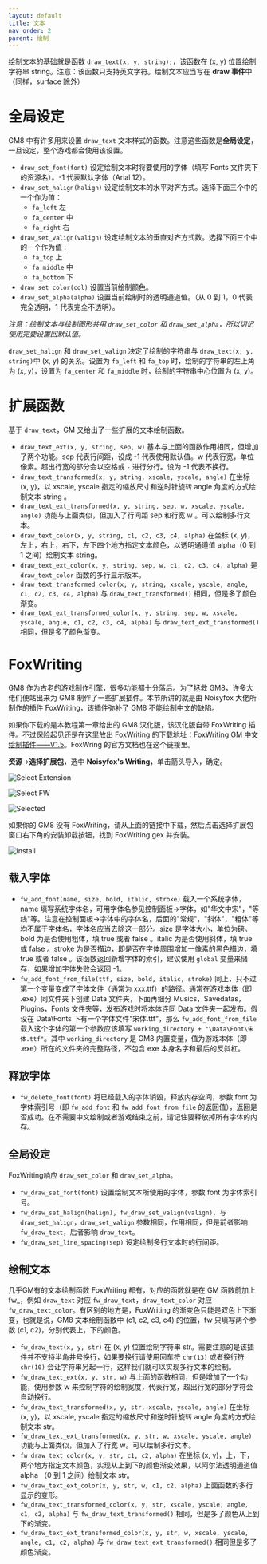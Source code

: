 ```yaml
---
layout: default
title: 文本
nav_order: 2
parent: 绘制
---
```


绘制文本的基础就是函数 `draw_text(x, y, string);`，该函数在 (x, y) 位置绘制字符串 string。注意：该函数只支持英文字符。绘制文本应当写在 **draw 事件**中（同样，surface 除外）

# 全局设定

GM8 中有许多用来设置 `draw_text` 文本样式的函数。注意这些函数是**全局设定**，一旦设定，整个游戏都会使用该设置。

* `draw_set_font(font)` 设定绘制文本时将要使用的字体（填写 Fonts 文件夹下的资源名）。-1 代表默认字体（Arial 12）。
* `draw_set_halign(halign)` 设定绘制文本的水平对齐方式。选择下面三个中的一个作为值：
  * `fa_left` 左
  * `fa_center` 中
  * `fa_right` 右
* `draw_set_valign(valign)` 设定绘制文本的垂直对齐方式数。选择下面三个中的一个作为值 :
  * `fa_top` 上
  * `fa_middle` 中
  * `fa_bottom` 下
* `draw_set_color(col)` 设置当前绘制颜色。
* `draw_set_alpha(alpha)` 设置当前绘制时的透明通道值。（从 0 到 1，0 代表完全透明，1 代表完全不透明）。

*注意：绘制文本与绘制图形共用 `draw_set_color` 和 `draw_set_alpha`，所以切记使用完要设置回默认值。*

`draw_set_halign` 和 `draw_set_valign` 决定了绘制的字符串与 `draw_text(x, y, string)`中 (x, y) 的关系。设置为 `fa_left` 和 `fa_top` 时，绘制的字符串的左上角为 (x, y)，设置为 `fa_center` 和 `fa_middle` 时，绘制的字符串中心位置为 (x, y)。

# 扩展函数

基于 `draw_text`，GM 又给出了一些扩展的文本绘制函数。

* `draw_text_ext(x, y, string, sep, w)` 基本与上面的函数作用相同，但增加了两个功能。sep 代表行间距，设成 -1 代表使用默认值。w 代表行宽，单位像素。超出行宽的部分会以空格或 `-` 进行分行。设为 -1 代表不换行。
* `draw_text_transformed(x, y, string, xscale, yscale, angle)` 在坐标 (x, y)，以 xscale, yscale 指定的缩放尺寸和逆时针旋转 angle 角度的方式绘制文本 string 。
* `draw_text_ext_transformed(x, y, string, sep, w, xscale, yscale, angle)` 功能与上面类似，但加入了行间距 sep 和行宽 w 。可以绘制多行文本。
* `draw_text_color(x, y, string, c1, c2, c3, c4, alpha)` 在坐标 (x, y)，左上，右上，右下，左下四个地方指定文本颜色，以透明通道值 alpha（0 到 1 之间）绘制文本 string。
* `draw_text_ext_color(x, y, string, sep, w, c1, c2, c3, c4, alpha)` 是 `draw_text_color` 函数的多行显示版本。
* `draw_text_transformed_color(x, y, string, xscale, yscale, angle, c1, c2, c3, c4, alpha)` 与 `draw_text_transformed()` 相同，但是多了颜色渐变。
* `draw_text_ext_transformed_color(x, y, string, sep, w, xscale, yscale, angle, c1, c2, c3, c4, alpha)` 与 `draw_text_ext_transformed()` 相同，但是多了颜色渐变。

# FoxWriting

GM8 作为古老的游戏制作引擎，很多功能都十分落后。为了拯救 GM8，许多大佬们便站出来为 GM8 制作了一些扩展插件。本节所讲的就是由 Noisyfox 大佬所制作的插件 FoxWriting，该插件弥补了 GM8 不能绘制中文的缺陷。

如果你下载的是本教程第一章给出的 GM8 汉化版，该汉化版自带 FoxWriting 插件。不过保险起见还是在这里放出 FoxWriting 的下载地址：[FoxWriting GM 中文绘制插件——V1.5](https://www.noisyfox.io/fox-writing-gamemaker.html)。FoxWring 的官方文档也在这个链接里。

**资源**->**选择扩展包**，选中 **Noisyfox\'s Writing**，单击箭头导入，确定。

![Select Extension](/assets/images/draw/select_extension.png)

![Select FW](/assets/images/draw/select_fw.png)

![Selected](/assets/images/draw/selected.png)

如果你的 GM8 没有 FoxWriting，请从上面的链接中下载，然后点击选择扩展包窗口右下角的安装卸载按钮，找到 FoxWriting.gex 并安装。

![Install](/assets/images/draw/install.png)

## 载入字体

* `fw_add_font(name, size, bold, italic, stroke)` 载入一个系统字体，name 填写系统字体名，可用字体名参见控制面板->字体，如"华文中宋"，"等线"等。注意在控制面板->字体中的字体名，后面的"常规"，"斜体"，"粗体"等均不属于字体名，字体名应当去除这一部分。size 是字体大小，单位为磅。bold 为是否使用粗体，填 true 或者 false 。italic 为是否使用斜体，填 true 或 false 。stroke 为是否描边，即是否在字体周围增加一像素的黑色描边，填 true 或者 false 。该函数返回新增字体的索引，建议使用 `global` 变量来储存，如果增加字体失败会返回 -1。
* `fw_add_font_from_file(ttf, size, bold, italic, stroke)` 同上，只不过第一个变量变成了字体文件（通常为 xxx.ttf）的路径。通常在游戏本体（即 .exe）同文件夹下创建 Data 文件夹，下面再细分 Musics，Savedatas，Plugins，Fonts 文件夹等，发布游戏时将本体连同 Data 文件夹一起发布。假设在 Data\Fonts 下有一个字体文件"宋体.ttf"，那么 `fw_add_font_from_file` 载入这个字体的第一个参数应该填写 `working_directory + "\Data\Font\宋体.ttf"`。其中 `working_directory` 是 GM8 内置变量，值为游戏本体（即 .exe）所在的文件夹的完整路径，不包含 exe 本身名字和最后的反斜杠。

## 释放字体

* `fw_delete_font(font)` 将已经载入的字体销毁，释放内存空间，参数 font 为字体索引号（即 `fw_add_font` 和 `fw_add_font_from_file` 的返回值），返回是否成功。在不需要中文绘制或者游戏结束之前，请记住要释放掉所有字体的内存。

## 全局设定

FoxWriting响应 `draw_set_color` 和 `draw_set_alpha`。

* `fw_draw_set_font(font)` 设置绘制文本所使用的字体，参数 font 为字体索引号。
* `fw_draw_set_halign(halign)`，`fw_draw_set_valign(valign)`，与 `draw_set_halign`，`draw_set_valign` 参数相同，作用相同，但是前者影响 `fw_draw_text`，后者影响 `draw_text`。
* `fw_draw_set_line_spacing(sep)` 设定绘制多行文本时的行间距。

## 绘制文本

几乎GM有的文本绘制函数 FoxWriting 都有，对应的函数就是在 GM 函数前加上 fw_，例如 `draw_text` 对应 `fw_draw_text`，`draw_text_color` 对应 `fw_draw_text_color`。有区别的地方是，FoxWriting 的渐变色只能是双色上下渐变，也就是说，GM8 文本绘制函数中 (c1, c2, c3, c4) 的位置，fw 只填写两个参数 (c1, c2)，分别代表上，下的颜色。

* `fw_draw_text(x, y, str)` 在 (x, y) 位置绘制字符串 str。需要注意的是该插件并不支持半角井号换行，如果要换行请使用回车符 `chr(13)` 或者换行符 `chr(10)` 会让字符串另起一行，这样我们就可以实现多行文本的绘制。
* `fw_draw_text_ext(x, y, str, w)` 与上面的函数相同，但是增加了一个功能，使用参数 w 来控制字符的绘制宽度，代表行宽，超出行宽的部分字符会自动换行。
* `fw_draw_text_transformed(x, y, str, xscale, yscale, angle)` 在坐标 (x, y)，以 xscale, yscale 指定的缩放尺寸和逆时针旋转 angle 角度的方式绘制文本 str。
* `fw_draw_text_ext_transformed(x, y, str, w, xscale, yscale, angle)` 功能与上面类似，但加入了行宽 w。可以绘制多行文本。
* `fw_draw_text_color(x, y, str, c1, c2, alpha)` 在坐标 (x, y)，上，下，两个地方指定文本颜色，实现从上到下的颜色渐变效果，以阿尔法透明通道值 alpha （0 到 1 之间）绘制文本 str。
* `fw_draw_text_ext_color(x, y, str, w, c1, c2, alpha)` 上面函数的多行显示的变形。
* `fw_draw_text_transformed_color(x, y, str, xscale, yscale, angle, c1, c2, alpha)` 与 `fw_draw_text_transformed()` 相同，但是多了颜色从上到下的渐变。
* `fw_draw_text_ext_transformed_color(x, y, str, w, xscale, yscale, angle, c1, c2, alpha)` 与 `fw_draw_text_ext_transformed()` 相同但是多了颜色渐变。
